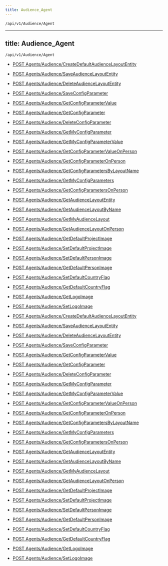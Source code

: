 ```yaml
---
title: Audience_Agent
---
```


```http
/api/v1/Audience/Agent
```

---
title: Audience_Agent
---

```http
/api/v1/Audience/Agent
```




* [POST Agents/Audience/CreateDefaultAudienceLayoutEntity](v1AudienceAgent_CreateDefaultAudienceLayoutEntity.md)

* [POST Agents/Audience/SaveAudienceLayoutEntity](v1AudienceAgent_SaveAudienceLayoutEntity.md)

* [POST Agents/Audience/DeleteAudienceLayoutEntity](v1AudienceAgent_DeleteAudienceLayoutEntity.md)

* [POST Agents/Audience/SaveConfigParameter](v1AudienceAgent_SaveConfigParameter.md)

* [POST Agents/Audience/GetConfigParameterValue](v1AudienceAgent_GetConfigParameterValue.md)

* [POST Agents/Audience/GetConfigParameter](v1AudienceAgent_GetConfigParameter.md)

* [POST Agents/Audience/DeleteConfigParameter](v1AudienceAgent_DeleteConfigParameter.md)

* [POST Agents/Audience/GetMyConfigParameter](v1AudienceAgent_GetMyConfigParameter.md)

* [POST Agents/Audience/GetMyConfigParameterValue](v1AudienceAgent_GetMyConfigParameterValue.md)

* [POST Agents/Audience/GetConfigParameterValueOnPerson](v1AudienceAgent_GetConfigParameterValueOnPerson.md)

* [POST Agents/Audience/GetConfigParameterOnPerson](v1AudienceAgent_GetConfigParameterOnPerson.md)

* [POST Agents/Audience/GetConfigParametersByLayoutName](v1AudienceAgent_GetConfigParametersByLayoutName.md)

* [POST Agents/Audience/GetMyConfigParameters](v1AudienceAgent_GetMyConfigParameters.md)

* [POST Agents/Audience/GetConfigParametersOnPerson](v1AudienceAgent_GetConfigParametersOnPerson.md)

* [POST Agents/Audience/GetAudienceLayoutEntity](v1AudienceAgent_GetAudienceLayoutEntity.md)

* [POST Agents/Audience/GetAudienceLayoutByName](v1AudienceAgent_GetAudienceLayoutByName.md)

* [POST Agents/Audience/GetMyAudienceLayout](v1AudienceAgent_GetMyAudienceLayout.md)

* [POST Agents/Audience/GetAudienceLayoutOnPerson](v1AudienceAgent_GetAudienceLayoutOnPerson.md)

* [POST Agents/Audience/GetDefaultProjectImage](v1AudienceAgent_GetDefaultProjectImage.md)

* [POST Agents/Audience/SetDefaultProjectImage](v1AudienceAgent_SetDefaultProjectImage.md)

* [POST Agents/Audience/SetDefaultPersonImage](v1AudienceAgent_SetDefaultPersonImage.md)

* [POST Agents/Audience/GetDefaultPersonImage](v1AudienceAgent_GetDefaultPersonImage.md)

* [POST Agents/Audience/SetDefaultCountryFlag](v1AudienceAgent_SetDefaultCountryFlag.md)

* [POST Agents/Audience/GetDefaultCountryFlag](v1AudienceAgent_GetDefaultCountryFlag.md)

* [POST Agents/Audience/GetLogoImage](v1AudienceAgent_GetLogoImage.md)

* [POST Agents/Audience/SetLogoImage](v1AudienceAgent_SetLogoImage.md)


* [POST Agents/Audience/CreateDefaultAudienceLayoutEntity](v1AudienceAgent_CreateDefaultAudienceLayoutEntity.md)

* [POST Agents/Audience/SaveAudienceLayoutEntity](v1AudienceAgent_SaveAudienceLayoutEntity.md)

* [POST Agents/Audience/DeleteAudienceLayoutEntity](v1AudienceAgent_DeleteAudienceLayoutEntity.md)

* [POST Agents/Audience/SaveConfigParameter](v1AudienceAgent_SaveConfigParameter.md)

* [POST Agents/Audience/GetConfigParameterValue](v1AudienceAgent_GetConfigParameterValue.md)

* [POST Agents/Audience/GetConfigParameter](v1AudienceAgent_GetConfigParameter.md)

* [POST Agents/Audience/DeleteConfigParameter](v1AudienceAgent_DeleteConfigParameter.md)

* [POST Agents/Audience/GetMyConfigParameter](v1AudienceAgent_GetMyConfigParameter.md)

* [POST Agents/Audience/GetMyConfigParameterValue](v1AudienceAgent_GetMyConfigParameterValue.md)

* [POST Agents/Audience/GetConfigParameterValueOnPerson](v1AudienceAgent_GetConfigParameterValueOnPerson.md)

* [POST Agents/Audience/GetConfigParameterOnPerson](v1AudienceAgent_GetConfigParameterOnPerson.md)

* [POST Agents/Audience/GetConfigParametersByLayoutName](v1AudienceAgent_GetConfigParametersByLayoutName.md)

* [POST Agents/Audience/GetMyConfigParameters](v1AudienceAgent_GetMyConfigParameters.md)

* [POST Agents/Audience/GetConfigParametersOnPerson](v1AudienceAgent_GetConfigParametersOnPerson.md)

* [POST Agents/Audience/GetAudienceLayoutEntity](v1AudienceAgent_GetAudienceLayoutEntity.md)

* [POST Agents/Audience/GetAudienceLayoutByName](v1AudienceAgent_GetAudienceLayoutByName.md)

* [POST Agents/Audience/GetMyAudienceLayout](v1AudienceAgent_GetMyAudienceLayout.md)

* [POST Agents/Audience/GetAudienceLayoutOnPerson](v1AudienceAgent_GetAudienceLayoutOnPerson.md)

* [POST Agents/Audience/GetDefaultProjectImage](v1AudienceAgent_GetDefaultProjectImage.md)

* [POST Agents/Audience/SetDefaultProjectImage](v1AudienceAgent_SetDefaultProjectImage.md)

* [POST Agents/Audience/SetDefaultPersonImage](v1AudienceAgent_SetDefaultPersonImage.md)

* [POST Agents/Audience/GetDefaultPersonImage](v1AudienceAgent_GetDefaultPersonImage.md)

* [POST Agents/Audience/SetDefaultCountryFlag](v1AudienceAgent_SetDefaultCountryFlag.md)

* [POST Agents/Audience/GetDefaultCountryFlag](v1AudienceAgent_GetDefaultCountryFlag.md)

* [POST Agents/Audience/GetLogoImage](v1AudienceAgent_GetLogoImage.md)

* [POST Agents/Audience/SetLogoImage](v1AudienceAgent_SetLogoImage.md)
